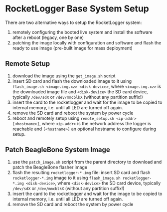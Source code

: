 # RocketLogger Base System Setup

There are two alternative ways to setup the RocketLogger system:
1. remotely configuring the booted live system and install the software after a reboot (legacy, one by one)
2. patching the image locally with configuration and software and flash the ready to use image (pre-built image for mass deployment)

## Remote Setup

1. download the image using the `get_image.sh` script
2. insert SD card and flash the downloaded image to it using `flash_image.sh <image.img.xz> <disk-device>`, where `<image.img.xz>` is the downloaded image file and `<disk-device>` the SD card device, typically `/dev/sdX` or `/dev/mmcblkX` (without any partition suffix!)
3. insert the card to the rocketlogger and wait for the image to be copied to internal memory, i.e. until all LED are turned off again.
4. remove the SD card and reboot the system by power cycle
5. reboot and remotely setup using `remote_setup.sh <ip-addr> [<hostname>]`, where `<ip-addr>` is the network address the logger is reachable and `[<hostname>]` an optional hostname to configure during setup.


## Patch BeagleBone System Image

1. use the `patch_image.sh` script from the parent directory to download and patch the BeagleBone flasher image
2. flash the resulting `rocketlogger-*.img` file: insert SD card and flash `rocketlogger-*.img` image to it using `flash_image.sh rocketlogger-*.img <disk-device>`, where `<disk-device>` the SD card device, typically `/dev/sdX` or `/dev/mmcblkX` (without any partition suffix!)
3. insert the card to the rocketlogger and wait for the image to be copied to internal memory, i.e. until all LED are turned off again.
4. remove the SD card and reboot the system by power cycle
